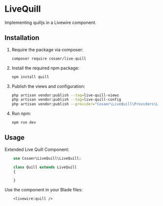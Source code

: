 # LiveQuill

Implementing quilljs in a Livewire component.

## Installation

1. Require the package via composer:
    ```bash
    composer require cosaer/live-quill
    ```

2. Install the required npm package:
    ```bash
    npm install quill
    ```

3. Publish the views and configuration:
    ```bash
    php artisan vendor:publish --tag=live-quill-views
    php artisan vendor:publish --tag=live-quill-config
    php artisan vendor:publish --provider="Cosaer\LiveQuill\Providers\LiveQuillServiceProvider"
    ```

4. Run npm:
    ```bash
    npm run dev
    ```

## Usage

Extended Live Quill Component:
```php
	use Cosaer\LiveQuill\LiveQuill;

	class Quill extends LiveQuill
	{

	}
```  

Use the component in your Blade files:
```blade
	<livewire:quill />
```
